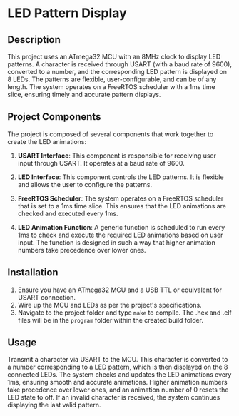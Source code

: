 # LED Pattern Display

## Description
This project uses an ATmega32 MCU with an 8MHz clock to display LED patterns. A character is received through USART (with a baud rate of 9600), converted to a number, and the corresponding LED pattern is displayed on 8 LEDs. The patterns are flexible, user-configurable, and can be of any length. The system operates on a FreeRTOS scheduler with a 1ms time slice, ensuring timely and accurate pattern displays.

## Project Components
The project is composed of several components that work together to create the LED animations:

1. **USART Interface**: This component is responsible for receiving user input through USART. It operates at a baud rate of 9600.

2. **LED Interface**: This component controls the LED patterns. It is flexible and allows the user to configure the patterns.

3. **FreeRTOS Scheduler**: The system operates on a FreeRTOS scheduler that is set to a 1ms time slice. This ensures that the LED animations are checked and executed every 1ms.

4. **LED Animation Function**: A generic function is scheduled to run every 1ms to check and execute the required LED animations based on user input. The function is designed in such a way that higher animation numbers take precedence over lower ones.

## Installation
1. Ensure you have an ATmega32 MCU and a USB TTL or equivalent for USART connection.
2. Wire up the MCU and LEDs as per the project's specifications.
3. Navigate to the project folder and type `make` to compile. The .hex and .elf files will be in the `program` folder within the created build folder.

## Usage
Transmit a character via USART to the MCU. This character is converted to a number corresponding to a LED pattern, which is then displayed on the 8 connected LEDs. The system checks and updates the LED animations every 1ms, ensuring smooth and accurate animations. Higher animation numbers take precedence over lower ones, and an animation number of 0 resets the LED state to off. If an invalid character is received, the system continues displaying the last valid pattern.
